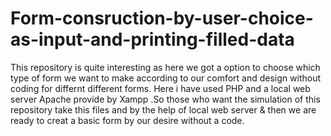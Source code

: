 # Form-consruction-by-user-choice-as-input-and-printing-filled-data
This repository is quite interesting as here we got a option to choose which type of form we want to make according to our comfort and design without coding for differnt different forms. Here i have used PHP and a local web server Apache provide by Xampp .So those who want the simulation of this repository take this files and by the help of local web server & then we are ready to creat a basic form by our desire without a code. 
